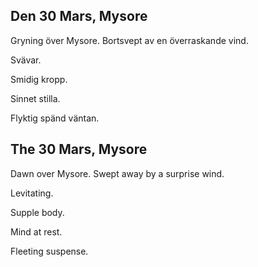 

Den 30 Mars, Mysore
------------------------------

Gryning över Mysore. Bortsvept av en överraskande vind.

Svävar.

Smidig kropp.

Sinnet stilla.

Flyktig spänd väntan.

The 30 Mars, Mysore
------------------------------

Dawn over Mysore. Swept away by a surprise wind.

Levitating.

Supple body.

Mind at rest.

Fleeting suspense.

